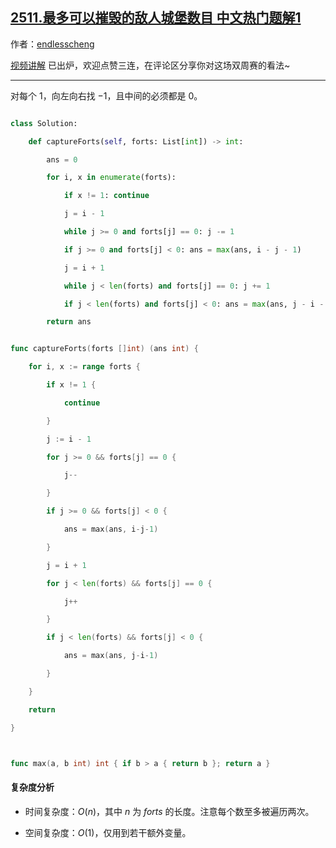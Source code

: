 ## [2511.最多可以摧毁的敌人城堡数目 中文热门题解1](https://leetcode.cn/problems/maximum-enemy-forts-that-can-be-captured/solutions/100000/mo-ni-by-endlesscheng-is4i)

作者：[endlesscheng](https://leetcode.cn/u/endlesscheng)

[视频讲解](https://www.bilibili.com/video/BV1Dd4y1h72z/) 已出炉，欢迎点赞三连，在评论区分享你对这场双周赛的看法~

---

对每个 $1$，向左向右找 $-1$，且中间的必须都是 $0$。

```py [sol1-Python3]
class Solution:
    def captureForts(self, forts: List[int]) -> int:
        ans = 0
        for i, x in enumerate(forts):
            if x != 1: continue
            j = i - 1
            while j >= 0 and forts[j] == 0: j -= 1
            if j >= 0 and forts[j] < 0: ans = max(ans, i - j - 1)
            j = i + 1
            while j < len(forts) and forts[j] == 0: j += 1
            if j < len(forts) and forts[j] < 0: ans = max(ans, j - i - 1)
        return ans
```

```go [sol1-Go]
func captureForts(forts []int) (ans int) {
	for i, x := range forts {
		if x != 1 {
			continue
		}
		j := i - 1
		for j >= 0 && forts[j] == 0 {
			j--
		}
		if j >= 0 && forts[j] < 0 {
			ans = max(ans, i-j-1)
		}
		j = i + 1
		for j < len(forts) && forts[j] == 0 {
			j++
		}
		if j < len(forts) && forts[j] < 0 {
			ans = max(ans, j-i-1)
		}
	}
	return
}

func max(a, b int) int { if b > a { return b }; return a }
```

#### 复杂度分析

- 时间复杂度：$O(n)$，其中 $n$ 为 $\textit{forts}$ 的长度。注意每个数至多被遍历两次。
- 空间复杂度：$O(1)$，仅用到若干额外变量。
